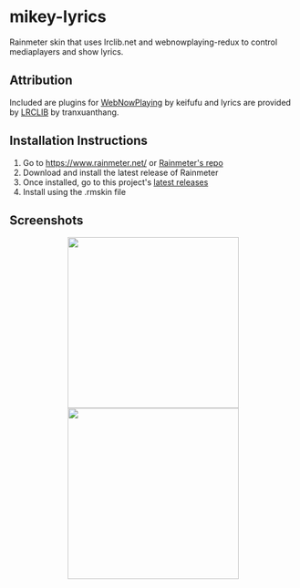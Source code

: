 # mikey-lyrics
Rainmeter skin that uses lrclib.net and webnowplaying-redux to control mediaplayers and show lyrics.

## Attribution
Included are plugins for [WebNowPlaying](https://github.com/keifufu/WebNowPlaying) by keifufu and lyrics are provided by [LRCLIB](https://github.com/tranxuanthang/lrclib) by tranxuanthang.

## Installation Instructions
1. Go to https://www.rainmeter.net/ or [Rainmeter's repo](https://github.com/rainmeter/rainmeter)
2. Download and install the latest release of Rainmeter
3. Once installed, go to this project's [latest releases](https://github.com/mjdelro/mikey-lyrics/releases)
4. Install using the .rmskin file

## Screenshots
<p align="center">
  <img src="https://i.imgur.com/v7VexNJ.png" width="300">  
  <img src="https://i.imgur.com/ACxeZUW.png" width="300"> 
</p>
